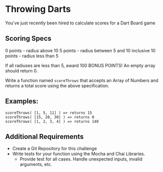 # Throwing Darts
You've just recently been hired to calculate scores for a Dart Board game

## Scoring Specs
0 points - radius above 10
5 points - radius between 5 and 10 inclusive
10 points - radius less than 5

If all radiuses are less than 5, award 100 BONUS POINTS!
An empty array should return 0.

Write a function named `scoreThrows` that accepts an Array of Numbers and returns a total score using the above specification.

## Examples:

    scoreThrows( [1, 5, 11] ) => returns 15 
    scoreThrows( [15, 20, 30] ) => returns 0
    scoreThrows( [1, 2, 3, 4] ) => returns 140
    
## Additional Requirements
- Create a Git Repository for this challenge
- Write tests for your function using the Mocha and Chai Libraries.
  - Provide test for all cases. Handle unexpected inputs, invalid arguments, etc.